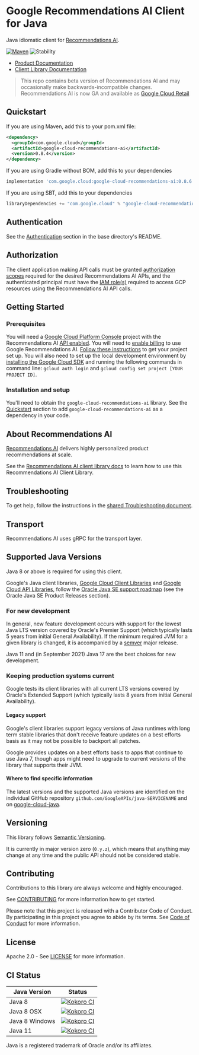 # Google Recommendations AI Client for Java

Java idiomatic client for [Recommendations AI][product-docs].

[![Maven][maven-version-image]][maven-version-link]
![Stability][stability-image]

- [Product Documentation][product-docs]
- [Client Library Documentation][javadocs]
> This repo contains beta version of Recommendations AI and may occasionally
> make backwards-incompatible changes.
> Recommendations AI is now GA and available as
> [Google Cloud Retail](https://github.com/googleapis/java-retail)


## Quickstart


If you are using Maven, add this to your pom.xml file:


```xml
<dependency>
  <groupId>com.google.cloud</groupId>
  <artifactId>google-cloud-recommendations-ai</artifactId>
  <version>0.8.4</version>
</dependency>

```

If you are using Gradle without BOM, add this to your dependencies

```Groovy
implementation 'com.google.cloud:google-cloud-recommendations-ai:0.8.6'
```

If you are using SBT, add this to your dependencies

```Scala
libraryDependencies += "com.google.cloud" % "google-cloud-recommendations-ai" % "0.8.6"
```

## Authentication

See the [Authentication][authentication] section in the base directory's README.

## Authorization

The client application making API calls must be granted [authorization scopes][auth-scopes] required for the desired Recommendations AI APIs, and the authenticated principal must have the [IAM role(s)][predefined-iam-roles] required to access GCP resources using the Recommendations AI API calls.

## Getting Started

### Prerequisites

You will need a [Google Cloud Platform Console][developer-console] project with the Recommendations AI [API enabled][enable-api].
You will need to [enable billing][enable-billing] to use Google Recommendations AI.
[Follow these instructions][create-project] to get your project set up. You will also need to set up the local development environment by
[installing the Google Cloud SDK][cloud-sdk] and running the following commands in command line:
`gcloud auth login` and `gcloud config set project [YOUR PROJECT ID]`.

### Installation and setup

You'll need to obtain the `google-cloud-recommendations-ai` library.  See the [Quickstart](#quickstart) section
to add `google-cloud-recommendations-ai` as a dependency in your code.

## About Recommendations AI


[Recommendations AI][product-docs] delivers highly personalized product recommendations at scale.

See the [Recommendations AI client library docs][javadocs] to learn how to
use this Recommendations AI Client Library.






## Troubleshooting

To get help, follow the instructions in the [shared Troubleshooting document][troubleshooting].

## Transport

Recommendations AI uses gRPC for the transport layer.

## Supported Java Versions

Java 8 or above is required for using this client.

Google's Java client libraries,
[Google Cloud Client Libraries][cloudlibs]
and
[Google Cloud API Libraries][apilibs],
follow the
[Oracle Java SE support roadmap][oracle]
(see the Oracle Java SE Product Releases section).

### For new development

In general, new feature development occurs with support for the lowest Java
LTS version covered by  Oracle's Premier Support (which typically lasts 5 years
from initial General Availability). If the minimum required JVM for a given
library is changed, it is accompanied by a [semver][semver] major release.

Java 11 and (in September 2021) Java 17 are the best choices for new
development.

### Keeping production systems current

Google tests its client libraries with all current LTS versions covered by
Oracle's Extended Support (which typically lasts 8 years from initial
General Availability).

#### Legacy support

Google's client libraries support legacy versions of Java runtimes with long
term stable libraries that don't receive feature updates on a best efforts basis
as it may not be possible to backport all patches.

Google provides updates on a best efforts basis to apps that continue to use
Java 7, though apps might need to upgrade to current versions of the library
that supports their JVM.

#### Where to find specific information

The latest versions and the supported Java versions are identified on
the individual GitHub repository `github.com/GoogleAPIs/java-SERVICENAME`
and on [google-cloud-java][g-c-j].

## Versioning


This library follows [Semantic Versioning](http://semver.org/).


It is currently in major version zero (``0.y.z``), which means that anything may change at any time
and the public API should not be considered stable.


## Contributing


Contributions to this library are always welcome and highly encouraged.

See [CONTRIBUTING][contributing] for more information how to get started.

Please note that this project is released with a Contributor Code of Conduct. By participating in
this project you agree to abide by its terms. See [Code of Conduct][code-of-conduct] for more
information.


## License

Apache 2.0 - See [LICENSE][license] for more information.

## CI Status

Java Version | Status
------------ | ------
Java 8 | [![Kokoro CI][kokoro-badge-image-2]][kokoro-badge-link-2]
Java 8 OSX | [![Kokoro CI][kokoro-badge-image-3]][kokoro-badge-link-3]
Java 8 Windows | [![Kokoro CI][kokoro-badge-image-4]][kokoro-badge-link-4]
Java 11 | [![Kokoro CI][kokoro-badge-image-5]][kokoro-badge-link-5]

Java is a registered trademark of Oracle and/or its affiliates.

[product-docs]: https://cloud.google.com/recommendations-ai/
[javadocs]: https://cloud.google.com/java/docs/reference/google-cloud-recommendations-ai/latest/history
[kokoro-badge-image-1]: http://storage.googleapis.com/cloud-devrel-public/java/badges/java-recommendations-ai/java7.svg
[kokoro-badge-link-1]: http://storage.googleapis.com/cloud-devrel-public/java/badges/java-recommendations-ai/java7.html
[kokoro-badge-image-2]: http://storage.googleapis.com/cloud-devrel-public/java/badges/java-recommendations-ai/java8.svg
[kokoro-badge-link-2]: http://storage.googleapis.com/cloud-devrel-public/java/badges/java-recommendations-ai/java8.html
[kokoro-badge-image-3]: http://storage.googleapis.com/cloud-devrel-public/java/badges/java-recommendations-ai/java8-osx.svg
[kokoro-badge-link-3]: http://storage.googleapis.com/cloud-devrel-public/java/badges/java-recommendations-ai/java8-osx.html
[kokoro-badge-image-4]: http://storage.googleapis.com/cloud-devrel-public/java/badges/java-recommendations-ai/java8-win.svg
[kokoro-badge-link-4]: http://storage.googleapis.com/cloud-devrel-public/java/badges/java-recommendations-ai/java8-win.html
[kokoro-badge-image-5]: http://storage.googleapis.com/cloud-devrel-public/java/badges/java-recommendations-ai/java11.svg
[kokoro-badge-link-5]: http://storage.googleapis.com/cloud-devrel-public/java/badges/java-recommendations-ai/java11.html
[stability-image]: https://img.shields.io/badge/stability-preview-yellow
[maven-version-image]: https://img.shields.io/maven-central/v/com.google.cloud/google-cloud-recommendations-ai.svg
[maven-version-link]: https://search.maven.org/search?q=g:com.google.cloud%20AND%20a:google-cloud-recommendations-ai&core=gav
[authentication]: https://github.com/googleapis/google-cloud-java#authentication
[auth-scopes]: https://developers.google.com/identity/protocols/oauth2/scopes
[predefined-iam-roles]: https://cloud.google.com/iam/docs/understanding-roles#predefined_roles
[iam-policy]: https://cloud.google.com/iam/docs/overview#cloud-iam-policy
[developer-console]: https://console.developers.google.com/
[create-project]: https://cloud.google.com/resource-manager/docs/creating-managing-projects
[cloud-sdk]: https://cloud.google.com/sdk/
[troubleshooting]: https://github.com/googleapis/google-cloud-common/blob/main/troubleshooting/readme.md#troubleshooting
[contributing]: https://github.com/googleapis/java-recommendations-ai/blob/main/CONTRIBUTING.md
[code-of-conduct]: https://github.com/googleapis/java-recommendations-ai/blob/main/CODE_OF_CONDUCT.md#contributor-code-of-conduct
[license]: https://github.com/googleapis/java-recommendations-ai/blob/main/LICENSE
[enable-billing]: https://cloud.google.com/apis/docs/getting-started#enabling_billing
[enable-api]: https://console.cloud.google.com/flows/enableapi?apiid=recommendationengine.googleapis.com
[libraries-bom]: https://github.com/GoogleCloudPlatform/cloud-opensource-java/wiki/The-Google-Cloud-Platform-Libraries-BOM
[shell_img]: https://gstatic.com/cloudssh/images/open-btn.png

[semver]: https://semver.org/
[cloudlibs]: https://cloud.google.com/apis/docs/client-libraries-explained
[apilibs]: https://cloud.google.com/apis/docs/client-libraries-explained#google_api_client_libraries
[oracle]: https://www.oracle.com/java/technologies/java-se-support-roadmap.html
[g-c-j]: http://github.com/googleapis/google-cloud-java

